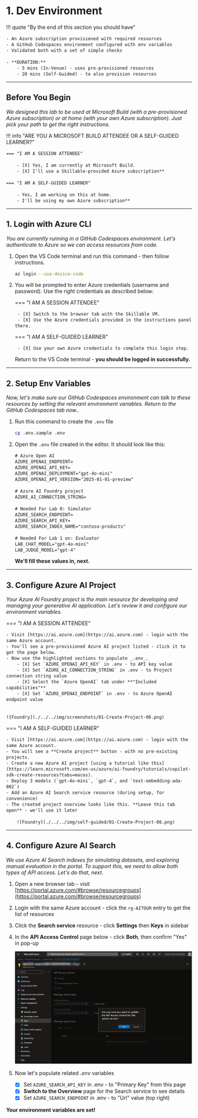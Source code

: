 # 1. Dev Environment


!!! quote "By the end of this section you should have"

    - An Azure subscription provisioned with required resources
    - A GitHub Codespaces environment configured with env variables
    - Validated both with a set of simple checks

    - **DURATION:** 
        - 5 mins (In-Venue) - uses pre-provisioned resources
        - 20 mins (Self-Guided) - to also provision resources

---

## Before You Begin

_We designed this lab to be used at Microsoft Build (with a pre-provisioned Azure subscription) or at home (with your own Azure subscription). Just pick your path to get the right instructions._


!!! info "ARE YOU A MICROSOFT BUILD ATTENDEE OR A SELF-GUIDED LEARNER?"

    === "I AM A SESSION ATTENDEE"

        - [X] Yes, I am currently at Microsoft Build. 
        - [X] I'll use a Skillable-provided Azure subscription**

    === "I AM A SELF-GUIDED LEARNER"

        - Yes, I am working on this at home. 
        - I'll be using my own Azure subscription**

---

## 1. Login with Azure CLI

_You are currently running in a GitHub Codespaces environment. Let's authenticate to Azure so we can access resources from code._

1. Open the VS Code terminal and run this command - then follow instructions.

    ```bash title="" linenums="0"
    az login --use-device-code
    ```

1. You will be prompted to enter Azure credentials (username and password). Use the right credentials as described below:

    === "I AM A SESSION ATTENDEE"

        - [X] Switch to the browser tab with the Skillable VM.
        - [X] Use the Azure credentials provided in the instructions panel there.

    === "I AM A SELF-GUIDED LEARNER"

        - [X] Use your own Azure credentials to complete this login step.

    Return to the VS Code terminal - **you should be logged in successfully.** 

---

## 2. Setup Env Variables

_Now, let's make sure our GitHub Codespaces environment can talk to these resources by setting the relevant environment variables. Return to the GitHub Codespaces tab now._.

1. Run this command to create the `.env` file

    ```bash title="" linenums="0"
    cp .env.sample .env
    ```

1. Open the `.env` file created in the editor. It should look like this: 

    ```text title="" linenums="0"
    # Azure Open AI
    AZURE_OPENAI_ENDPOINT=
    AZURE_OPENAI_API_KEY=
    AZURE_OPENAI_DEPLOYMENT="gpt-4o-mini"
    AZURE_OPENAI_API_VERSION="2025-01-01-preview"

    # Azure AI Foundry project
    AZURE_AI_CONNECTION_STRING=

    # Needed For Lab 0: Simulator
    AZURE_SEARCH_ENDPOINT=
    AZURE_SEARCH_API_KEY=
    AZURE_SEARCH_INDEX_NAME="contoso-products"

    # Needed For Lab 1 on: Evaluator
    LAB_CHAT_MODEL="gpt-4o-mini"
    LAB_JUDGE_MODEL="gpt-4"
    ```

    **We'll fill these values in, next.**

---


## 3. Configure Azure AI Project

_Your Azure AI Foundry project is the main resource for developing and managing your generative AI application. Let's review it and configure our environment variables._


=== "I AM A SESSION ATTENDEE"

    - Visit [https://ai.azure.com](https://ai.azure.com) - login with the same Azure account.
    - You'll see a pre-provisioned Azure AI project listed - click it to get the page below. 
    - Now use the highlighted sections to populate _.env_.
        - [X] Set `AZURE_OPENAI_API_KEY` in .env - to API key value
        - [X] Set `AZURE_AI_CONNECTION_STRING` in .env - to Project connection string value
        - [X] Select the `Azure OpenAI` tab under **"Included capabilities"**
        - [X] Set `AZURE_OPENAI_ENDPOINT` in .env - to Azure OpenAI endpoint value


    ![Foundry](./../../img/screenshots/01-Create-Project-06.png)

=== "I AM A SELF-GUIDED LEARNER"

    - Visit [https://ai.azure.com](https://ai.azure.com) - login with the same Azure account.
    - You will see a **Create project** button - with no pre-existing projects.
    - Create a new Azure AI project [using a tutorial like this](https://learn.microsoft.com/en-us/azure/ai-foundry/tutorials/copilot-sdk-create-resources?tabs=macos).
    - Deploy 3 models (`gpt-4o-mini`, `gpt-4`, and `text-embedding-ada-002`) 
    - Add an Azure AI Search service resource (during setup, for convenience)
    - The created project overview looks like this. **Leave this tab open** - we'll use it later

        ![Foundry](./../../img/self-guided/01-Create-Project-06.png) 


---

## 4. Configure Azure AI Search

_We use Azure AI Search indexes for simulating datasets, and exploring manual evaluation in the portal. To support this, we need to allow both types of API access. Let's do that, next_.
  
1. Open a new browser tab - visit [https://portal.azure.com/#browse/resourcegroups](https://portal.azure.com/#browse/resourcegroups)
1. Login with the same Azure account - click the `rg-AITOUR` entry to get the list of resources
1. Click the **Search service** resource - click **Settings** then **Keys** in sidebar
1. In the **API Access Control** page below - click **Both**, then confirm "Yes" in pop-up
            
    ![Portal](./../../img/self-guided/01-Azure-Portal-06.png)
    
1. Now let's populate related _.env_ variables
    - [X] Set `AZURE_SEARCH_API_KEY` in .env - to "Primary Key" from this page
    - [X] **Switch to the Overview** page for the Search service to see details
    - [X] Set `AZURE_SEARCH_ENDPOINT` in .env - to "Url" value (top right)

**Your environment variables are set!**